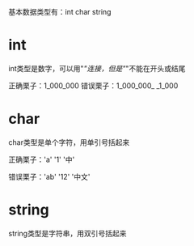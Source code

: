 基本数据类型有：int char string

# int
int类型是数字，可以用"_"连接，但是"_"不能在开头或结尾

正确栗子：1_000_000
错误栗子：1_000_000_ _1_000


# char
char类型是单个字符，用单引号括起来

正确栗子：'a' '1' '中'

错误栗子：'ab' '12' '中文' 

# string
string类型是字符串，用双引号括起来